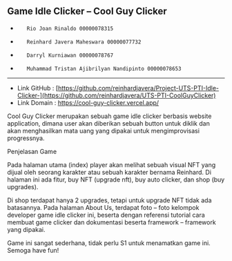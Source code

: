Game Idle Clicker – Cool Guy Clicker
-------------------------------------------------------------------------------------------------------------------------------------------------------------------------

-        Rio Joan Rinaldo 00000078315
-        Reinhard Javera Maheswara 00000077732
-        Darryl Kurniawan 00000078767
-        Muhammad Tristan Ajibrilyan Nandipinto 00000078653

-------------------------------------------------------------------------------------------------------------------------------------------------------------------------

- Link GitHub : [https://github.com/reinhardjavera/Project-UTS-PTI-Idle-Clicker-](https://github.com/reinhardjavera/UTS-PTI-CoolGuyClicker)
- Link Domain : https://cool-guy-clicker.vercel.app/

Cool Guy Clicker merupakan sebuah game idle clicker berbasis website application, dimana user akan diberikan sebuah button untuk diklik dan akan menghasilkan mata uang yang dipakai untuk mengimprovisasi progressnya.
 
Penjelasan Game

Pada halaman utama (index) player akan melihat sebuah visual NFT yang dijual oleh seorang karakter atau sebuah karakter bernama Reinhard. Di halaman ini ada fitur, buy NFT (upgrade nft), buy auto clicker, dan shop (buy upgrades).

Di shop terdapat hanya 2 upgrades, tetapi untuk upgrade NFT tidak ada batasannya. Pada halaman About Us, terdapat foto – foto kelompok developer game idle clicker ini, beserta dengan referensi tutorial cara membuat game clicker dan dokumentasi beserta framework – framework yang dipakai.

Game ini sangat sederhana, tidak perlu S1 untuk menamatkan game ini. Semoga have fun!

